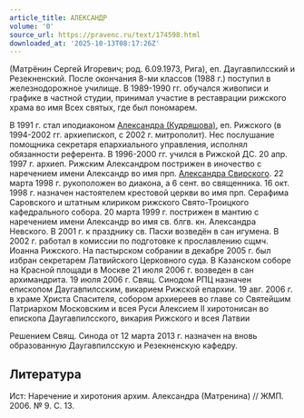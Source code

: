 ```yaml
---
article_title: АЛЕКСАНДР
volume: '0'
source_url: https://pravenc.ru/text/174598.html
downloaded_at: '2025-10-13T08:17:26Z'
---
```


(Матрёнин Сергей Игоревич; род. 6.09.1973, Рига), еп. Даугавпилсский и Резекненский. После окончания 8-ми классов (1988 г.) поступил в железнодорожное училище. В 1989-1990 гг. обучался живописи и графике в частной студии, принимал участие в реставрации рижского храма во имя Всех святых, где был пономарем.

В 1991 г. стал иподиаконом [Александра (Кудряшова)](<https://pravenc.ru/text/Александра (Кудряшова).html>), еп. Рижского (в 1994-2002 гг. архиепископ, с 2002 г. митрополит). Нес послушание помощника секретаря епархиального управления, исполнял обязанности референта. В 1996-2000 гг. учился в Рижской ДС. 20 апр. 1997 г. архиеп. Рижским Александром пострижен в иночество с наречением имени Александр во имя прп. [Александра Свирского](<https://pravenc.ru/text/Александр Свирский.html>). 22 марта 1998 г. рукоположен во диакона, а 6 сент. во священника. 16 окт. 1998 г. назначен настоятелем крестовой церкви во имя прп. Серафима Саровского и штатным клириком рижского Свято-Троицкого кафедрального собора. 20 марта 1999 г. пострижен в мантию с наречением имени Александр во имя св. блгв. кн. Александра Невского. В 2001 г. к празднику св. Пасхи возведён в сан игумена. В 2002 г. работал в комиссии по подготовке к прославлению сщмч. Иоанна Рижского. На пастырском собрании в декабре 2005 г. был избран секретарем Латвийского Церковного суда. В Казанском соборе на Красной площади в Москве 21 июля 2006 г. возведен в сан архимандрита. 19 июля 2006 г. Свящ. Синодом РПЦ назначен епископом Даугавпилсским, викарием Рижской епархии. 19 авг. 2006 г. в храме Христа Спасителя, собором архиереев во главе со Святейшим Патриархом Московским и всея Руси Алексием II хиротонисан во епископа Даугавпилсского, викария Рижского и всея Латвии

Решением Свящ. Синода от 12 марта 2013 г. назначен на вновь образованную Даугавпилсскую и Резекненскую кафедру.

## Литература

Ист: Наречение и хиротония архим. Александра (Матренина) // ЖМП. 2006. № 9. С. 13.
